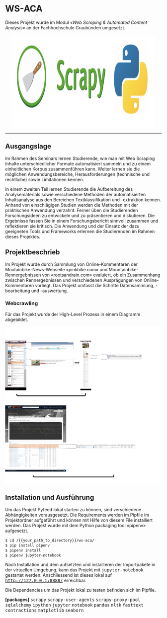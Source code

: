 # WS-ACA
Dieses Projekt wurde im Modul *«Web Scraping &amp; Automated Content Analysis»* an der Fachhochschule Graubünden umgesetzt.

<p align="center">
  <img width="460" height="300" src="docs/scrapy_python.png?raw=true" alt="Cover image scrapy and python">
</p>

---

## Ausgangslage 
Im Rahmen des Seminars lernen Studierende, wie man mit Web Scraping Inhalte unterschiedlicher Formate automatisiert sammeln und zu einem einheitlichen Korpus zusammenführen kann. Weiter lernen sie die möglichen Anwendungsbereiche, Herausforderungen (technische und rechtliche) sowie Limitationen kennen.

In einem zweiten Teil lernen Studierende die Aufbereitung des Analysematerials sowie verschiedene Methoden der automatisierten Inhaltsanalyse aus den Bereichen Textklassifikation und -extraktion kennen. Anhand von einschlägigen Studien werden die Methoden mit der praktischen Anwendung verzahnt. Ferner üben die Studierenden Forschungsideen zu entwickeln und zu präsentieren und diskutieren. Die Ergebnisse fassen Sie in einem Forschungsbericht sinnvoll zusammen und reflektieren sie kritisch.
Die Anwendung und der Einsatz der dazu geeigneten Tools und Frameworks erlernen die Studierenden im Rahmen dieses Projektes.

## Projektbeschrieb
Im Projekt wurde durch Sammlung von Online-Kommentaren der Moutainbike-News-Webseite «pinkbike.com» und Mountainbike-Rennergebnissen von «rootsandrain.com» evaluiert, ob ein Zusammenhang zwischen Rennergebnissen und verschiedenen Ausprägungen von Online-Kommentaren vorliegt. Das Projekt umfasst die Schritte Datensammlung, -bearbeitung und -auswertung.

### Webcrawling 
Für das Projekt wurde der High-Level Prozess in einem Diagramm abgebildet.

![Crawling process pinkbike.com.](docs/crawling-process_1.jpeg?raw=true "Diagram crawling process pinkbike.")
![Crawling process rootsandrain.com.](docs/crawling-process_2.jpeg?raw=true "Diagram crawling process rootsandrain.")

## Installation und Ausführung
Um das Projekt Pyfeed lokal starten zu können, sind verschiedene Abhängigkeiten vorausgesetzt. Die Requirements werden im Pipfile im Projektordner aufgeführt und können mit Hilfe von diesem File installiert werden. Das Projekt wurde mit dem Python packaging tool «pipenv» aufgesetzt.

```
$ cd /{{your_path_to_directory}}/ws-aca/
$ pip install pipenv
$ pipenv install
$ pipenv jupyter-notebook
```

Nach Installation und dem aufsetzten und installieren der Importpakete in der virtuellen Umgebung, kann das Projekt mit <tt>jupyter-notebook</tt> gestartet werden. Anschliessend ist dieses lokal auf <tt>http://127.0.0.1:8888/</tt> erreichbar.

Die Dependencies um das Projekt lokal zu testen befinden sich im Pipfile.

**[packages]**
<tt>scrapy</tt>
<tt>scrapy-user-agents</tt>
<tt>scrapy-proxy-pool</tt>
<tt>sqlalchemy</tt>
<tt>ipython</tt>
<tt>jupyter</tt>
<tt>notebook</tt>
<tt>pandas</tt>
<tt>nltk</tt>
<tt>fasttext</tt>
<tt>contractions</tt>
<tt>matplotlib</tt>
<tt>seaborn</tt>
